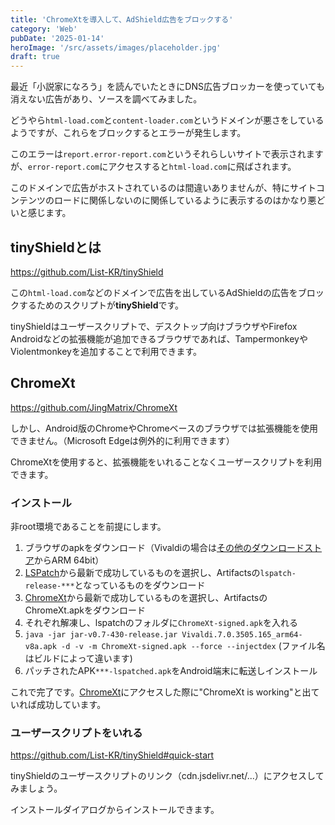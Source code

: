 ```yaml
---
title: 'ChromeXtを導入して、AdShield広告をブロックする'
category: 'Web'
pubDate: '2025-01-14'
heroImage: '/src/assets/images/placeholder.jpg'
draft: true
---
```


最近「小説家になろう」を読んでいたときにDNS広告ブロッカーを使っていても消えない広告があり、ソースを調べてみました。

どうやら`html-load.com`と`content-loader.com`というドメインが悪さをしているようですが、これらをブロックするとエラーが発生します。

このエラーは`report.error-report.com`というそれらしいサイトで表示されますが、`error-report.com`にアクセスすると`html-load.com`に飛ばされます。

このドメインで広告がホストされているのは間違いありませんが、特にサイトコンテンツのロードに関係しないのに関係しているように表示するのはかなり悪どいと感じます。

## tinyShieldとは

https://github.com/List-KR/tinyShield

この`html-load.com`などのドメインで広告を出しているAdShieldの広告をブロックするためのスクリプトが**tinyShield**です。

tinyShieldはユーザースクリプトで、デスクトップ向けブラウザやFirefox Androidなどの拡張機能が追加できるブラウザであれば、TampermonkeyやViolentmonkeyを追加することで利用できます。

## ChromeXt

https://github.com/JingMatrix/ChromeXt

しかし、Android版のChromeやChromeベースのブラウザでは拡張機能を使用できません。（Microsoft Edgeは例外的に利用できます）

ChromeXtを使用すると、拡張機能をいれることなくユーザースクリプトを利用できます。

### インストール

非root環境であることを前提にします。

1. ブラウザのapkをダウンロード（Vivaldiの場合は[その他のダウンロードストア](https://vivaldi.com/ja/android/)からARM 64bit）
2. [LSPatch](https://github.com/JingMatrix/LSPatch/actions)から最新で成功しているものを選択し、Artifactsの`lspatch-release-***`となっているものをダウンロード
3. [ChromeXt](https://github.com/JingMatrix/ChromeXt/actions/workflows/android.yml)から最新で成功しているものを選択し、ArtifactsのChromeXt.apkをダウンロード
4. それぞれ解凍し、lspatchのフォルダに`ChromeXt-signed.apk`を入れる
5. `java -jar jar-v0.7-430-release.jar Vivaldi.7.0.3505.165_arm64-v8a.apk -d -v -m ChromeXt-signed.apk --force --injectdex` (ファイル名はビルドによって違います)
6. パッチされたAPK`***-lspatched.apk`をAndroid端末に転送しインストール

これで完了です。[ChromeXt](https://jingmatrix.github.io/ChromeXt/)にアクセスした際に"ChromeXt is working"と出ていれば成功しています。

### ユーザースクリプトをいれる

https://github.com/List-KR/tinyShield#quick-start

tinyShieldのユーザースクリプトのリンク（cdn.jsdelivr.net/...）にアクセスしてみましょう。

インストールダイアログからインストールできます。
